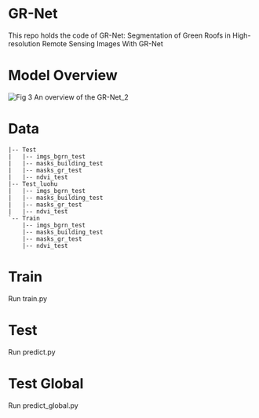 # GR-Net
This repo holds the code of GR-Net: Segmentation of Green Roofs in High-resolution Remote Sensing Images With GR-Net
# Model Overview

![Fig  3  An overview of the GR-Net_2](https://github.com/user-attachments/assets/7ad6b984-0997-466e-9d63-ad6c0f4ecc52)

# Data
```text
|-- Test
|   |-- imgs_bgrn_test
|   |-- masks_building_test
|   |-- masks_gr_test
|   |-- ndvi_test
|-- Test_luohu
|   |-- imgs_bgrn_test
|   |-- masks_building_test
|   |-- masks_gr_test
|   |-- ndvi_test
`-- Train
    |-- imgs_bgrn_test
    |-- masks_building_test
    |-- masks_gr_test
    |-- ndvi_test
```
# Train
Run train.py
# Test
Run predict.py
# Test Global
Run predict_global.py
